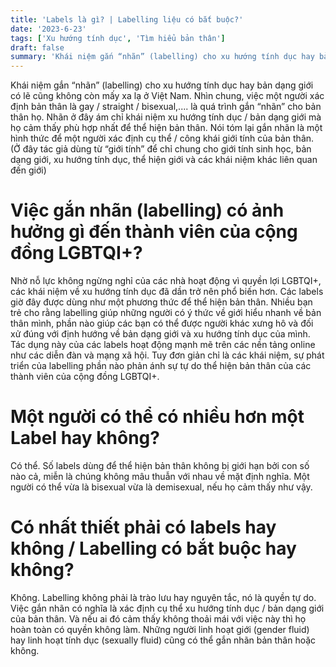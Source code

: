 ```yaml
---
title: 'Labels là gì? | Labelling liệu có bắt buộc?'
date: '2023-6-23'
tags: ['Xu hướng tính dục', 'Tìm hiểu bản thân']
draft: false
summary: 'Khái niệm gắn “nhãn” (labelling) cho xu hướng tính dục hay bản dạng giới có lẽ cũng không còn mấy xa lạ ở Việt Nam.'
---
```


Khái niệm gắn “nhãn” (labelling) cho xu hướng tính dục hay bản dạng giới có lẽ cũng không còn mấy xa lạ ở Việt Nam. Nhìn chung, việc một người xác định bản thân là gay / straight / bisexual,.... là quá trình gắn “nhãn” cho bản thân họ. Nhãn ở đây ám chỉ khái niệm xu hướng tính dục / bản dạng giới mà họ cảm thấy phù hợp nhất để thể hiện bản thân. Nói tóm lại gắn nhãn là một hình thức để một người xác định cụ thể / công khái giới tính của bản thân. (Ở đây tác giả dùng từ “giới tính” để chỉ chung cho giới tính sinh học, bản dạng giới, xu hướng tính dục, thể hiện giới và các khái niệm khác liên quan đến giới)

# **Việc gắn nhãn (labelling) có ảnh hưởng gì đến thành viên của cộng đồng LGBTQI+?**

Nhờ nỗ lực không ngừng nghỉ của các nhà hoạt động vì quyền lợi LGBTQI+, các khái niệm về xu hướng tính dục đã dần trở nên phổ biến hơn. Các labels giờ đây được dùng như một phương thức để thể hiện bản thân. Nhiều bạn trẻ cho rằng labelling giúp những người có ý thức về giới hiểu nhanh về bản thân mình, phần nào giúp các bạn có thể được người khác xưng hô và đối xử đúng với định hướng về bản dạng giới và xu hướng tính dục của mình. Tác dụng này của các labels hoạt động mạnh mẽ trên các nền tảng online như các diễn đàn và mạng xã hội. Tuy đơn giản chỉ là các khái niệm, sự phát triển của labelling phần nào phản ánh sự tự do thể hiện bản thân của các thành viên của cộng đồng LGBTQI+.

# **Một người có thể có nhiều hơn một Label hay không?**

Có thể. Số labels dùng để thể hiện bản thân không bị giới hạn bởi con số nào cả, miễn là chúng không mâu thuẫn với nhau về mặt định nghĩa. Một người có thể vừa là bisexual vừa là demisexual, nếu họ cảm thấy như vậy.

# **Có nhất thiết phải có labels hay không / Labelling có bắt buộc hay không?**

Không. Labelling không phải là trào lưu hay nguyên tắc, nó là quyền tự do. Việc gắn nhãn có nghĩa là xác định cụ thể xu hướng tính dục / bản dạng giới của bản thân. Và nếu ai đó cảm thấy không thoải mái với việc này thì họ hoàn toàn có quyền không làm. Những người linh hoạt giới (gender fluid) hay linh hoạt tính dục (sexually fluid) cũng có thể gắn nhãn bản thân hoặc không.
